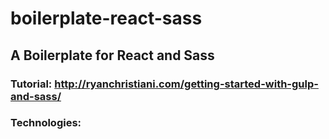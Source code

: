 # boilerplate-react-sass

## A Boilerplate for React and Sass

### Tutorial: http://ryanchristiani.com/getting-started-with-gulp-and-sass/

### Technologies:
